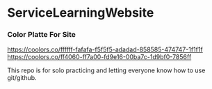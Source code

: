# ServiceLearningWebsite

### Color Platte For Site
https://coolors.co/ffffff-fafafa-f5f5f5-adadad-858585-474747-1f1f1f
https://coolors.co/ff4060-ff7a00-fd9e16-00ba7c-1d9bf0-7856ff

This repo is for solo practicing and letting everyone know how to use git/github.
